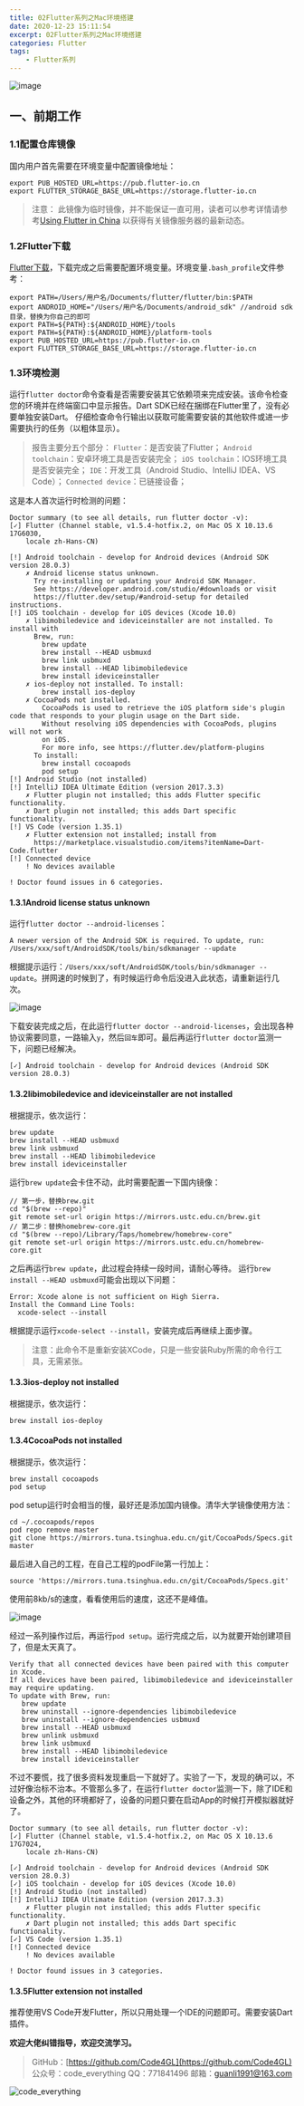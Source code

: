 ```yaml
---
title: 02Flutter系列之Mac环境搭建
date: 2020-12-23 15:11:54
excerpt: 02Flutter系列之Mac环境搭建
categories: Flutter
tags:
    - Flutter系列
---
```


![image](https://upload-images.jianshu.io/upload_images/18236822-921b445577766d10.png?imageMogr2/auto-orient/strip%7CimageView2/2/w/1240)

## 一、前期工作

### 1.1配置仓库镜像

国内用户首先需要在环境变量中配置镜像地址：

```config
export PUB_HOSTED_URL=https://pub.flutter-io.cn
export FLUTTER_STORAGE_BASE_URL=https://storage.flutter-io.cn
```

> 注意： 此镜像为临时镜像，并不能保证一直可用，读者可以参考详情请参考[Using Flutter in China](https://github.com/flutter/flutter/wiki) 以获得有关镜像服务器的最新动态。

### 1.2Flutter下载

[Flutter下载](https://flutter.dev/docs/development/tools/sdk/releases?tab=macos#macos)，下载完成之后需要配置环境变量。环境变量`.bash_profile`文件参考：

```config
export PATH=/Users/用户名/Documents/flutter/flutter/bin:$PATH
export ANDROID_HOME="/Users/用户名/Documents/android_sdk" //android sdk目录，替换为你自己的即可
export PATH=${PATH}:${ANDROID_HOME}/tools
export PATH=${PATH}:${ANDROID_HOME}/platform-tools
export PUB_HOSTED_URL=https://pub.flutter-io.cn
export FLUTTER_STORAGE_BASE_URL=https://storage.flutter-io.cn
```

### 1.3环境检测

运行`flutter doctor`命令查看是否需要安装其它依赖项来完成安装。该命令检查您的环境并在终端窗口中显示报告。Dart SDK已经在捆绑在Flutter里了，没有必要单独安装Dart。 仔细检查命令行输出以获取可能需要安装的其他软件或进一步需要执行的任务（以粗体显示）。
> 报告主要分五个部分：
`Flutter`：是否安装了Flutter；
`Android toolchain`：安卓环境工具是否安装完全；
`iOS toolchain`：IOS环境工具是否安装完全；
`IDE`：开发工具（Android Studio、IntelliJ IDEA、VS Code）；
`Connected device`：已链接设备；

这是本人首次运行时检测的问题：

```text
Doctor summary (to see all details, run flutter doctor -v):
[✓] Flutter (Channel stable, v1.5.4-hotfix.2, on Mac OS X 10.13.6 17G6030,
    locale zh-Hans-CN)
 
[!] Android toolchain - develop for Android devices (Android SDK version 28.0.3)
    ✗ Android license status unknown.
      Try re-installing or updating your Android SDK Manager.
      See https://developer.android.com/studio/#downloads or visit
      https://flutter.dev/setup/#android-setup for detailed instructions.
[!] iOS toolchain - develop for iOS devices (Xcode 10.0)
    ✗ libimobiledevice and ideviceinstaller are not installed. To install with
      Brew, run:
        brew update
        brew install --HEAD usbmuxd
        brew link usbmuxd
        brew install --HEAD libimobiledevice
        brew install ideviceinstaller
    ✗ ios-deploy not installed. To install:
        brew install ios-deploy
    ✗ CocoaPods not installed.
        CocoaPods is used to retrieve the iOS platform side's plugin code that responds to your plugin usage on the Dart side.
        Without resolving iOS dependencies with CocoaPods, plugins will not work
        on iOS.
        For more info, see https://flutter.dev/platform-plugins
      To install:
        brew install cocoapods
        pod setup
[!] Android Studio (not installed)
[!] IntelliJ IDEA Ultimate Edition (version 2017.3.3)
    ✗ Flutter plugin not installed; this adds Flutter specific functionality.
    ✗ Dart plugin not installed; this adds Dart specific functionality.
[!] VS Code (version 1.35.1)
    ✗ Flutter extension not installed; install from
      https://marketplace.visualstudio.com/items?itemName=Dart-Code.flutter
[!] Connected device
    ! No devices available

! Doctor found issues in 6 categories.

```

#### 1.3.1Android license status unknown

运行`flutter doctor --android-licenses`：

```config
A newer version of the Android SDK is required. To update, run:
/Users/xxx/soft/AndroidSDK/tools/bin/sdkmanager --update
```

根据提示运行：`/Users/xxx/soft/AndroidSDK/tools/bin/sdkmanager --update`。拼网速的时候到了，有时候运行命令后没进入此状态，请重新运行几次。

![image](https://upload-images.jianshu.io/upload_images/18236822-dcc61db332e896cb.png?imageMogr2/auto-orient/strip%7CimageView2/2/w/1240)

下载安装完成之后，在此运行`flutter doctor --android-licenses`，会出现各种协议需要同意，一路输入`y`，然后`回车`即可。最后再运行`flutter doctor`监测一下，问题已经解决。

```text
[✓] Android toolchain - develop for Android devices (Android SDK version 28.0.3)
```

#### 1.3.2libimobiledevice and ideviceinstaller are not installed

根据提示，依次运行：

```terminal
brew update
brew install --HEAD usbmuxd
brew link usbmuxd
brew install --HEAD libimobiledevice
brew install ideviceinstaller
```

运行`brew update`会卡住不动，此时需要配置一下国内镜像：

```terminal
// 第一步，替换brew.git
cd "$(brew --repo)"
git remote set-url origin https://mirrors.ustc.edu.cn/brew.git
// 第二步：替换homebrew-core.git
cd "$(brew --repo)/Library/Taps/homebrew/homebrew-core"
git remote set-url origin https://mirrors.ustc.edu.cn/homebrew-core.git
```

之后再运行`brew update`，此过程会持续一段时间，请耐心等待。
运行`brew install --HEAD usbmuxd`可能会出现以下问题：

```terminal
Error: Xcode alone is not sufficient on High Sierra.
Install the Command Line Tools:
  xcode-select --install
```

根据提示运行`xcode-select --install`，安装完成后再继续上面步骤。
> 注意：此命令不是重新安装XCode，只是一些安装Ruby所需的命令行工具，无需紧张。

#### 1.3.3ios-deploy not installed

根据提示，依次运行：

```terminal
brew install ios-deploy
```

#### 1.3.4CocoaPods not installed

根据提示，依次运行：

```terminal
brew install cocoapods
pod setup
```

pod setup运行时会相当的慢，最好还是添加国内镜像。清华大学镜像使用方法：

```terminal
cd ~/.cocoapods/repos 
pod repo remove master
git clone https://mirrors.tuna.tsinghua.edu.cn/git/CocoaPods/Specs.git master
```

最后进入自己的工程，在自己工程的podFile第一行加上：

```terminal
source 'https://mirrors.tuna.tsinghua.edu.cn/git/CocoaPods/Specs.git'
```

使用前8kb/s的速度，看看使用后的速度，这还不是峰值。

![image](https://upload-images.jianshu.io/upload_images/18236822-9744370fcf06928c.png?imageMogr2/auto-orient/strip%7CimageView2/2/w/1240)

经过一系列操作过后，再运行`pod setup`。运行完成之后，以为就要开始创建项目了，但是太天真了。

```terminal
Verify that all connected devices have been paired with this computer in Xcode.
If all devices have been paired, libimobiledevice and ideviceinstaller may require updating.
To update with Brew, run:
   brew update
   brew uninstall --ignore-dependencies libimobiledevice
   brew uninstall --ignore-dependencies usbmuxd
   brew install --HEAD usbmuxd
   brew unlink usbmuxd
   brew link usbmuxd
   brew install --HEAD libimobiledevice
   brew install ideviceinstaller
```

不过不要慌，找了很多资料发现重启一下就好了。实验了一下，发现的确可以，不过好像治标不治本。不管那么多了，在运行`flutter doctor`监测一下，除了IDE和设备之外，其他的环境都好了，设备的问题只要在启动App的时候打开模拟器就好了。

```terminal
Doctor summary (to see all details, run flutter doctor -v):
[✓] Flutter (Channel stable, v1.5.4-hotfix.2, on Mac OS X 10.13.6 17G7024,
    locale zh-Hans-CN)
 
[✓] Android toolchain - develop for Android devices (Android SDK version 28.0.3)
[✓] iOS toolchain - develop for iOS devices (Xcode 10.0)
[!] Android Studio (not installed)
[!] IntelliJ IDEA Ultimate Edition (version 2017.3.3)
    ✗ Flutter plugin not installed; this adds Flutter specific functionality.
    ✗ Dart plugin not installed; this adds Dart specific functionality.
[✓] VS Code (version 1.35.1)
[!] Connected device
    ! No devices available

! Doctor found issues in 3 categories.
```

#### 1.3.5Flutter extension not installed

推荐使用VS Code开发Flutter，所以只用处理一个IDE的问题即可。需要安装Dart插件。

**欢迎大佬纠错指导，欢迎交流学习。**

>GitHub：[https://github.com/Code4GL](https://github.com/Code4GL)
公众号：code_everything
QQ：771841496
邮箱：guanli1991@163.com

![code_everything](/images/code_everything.jpg)
